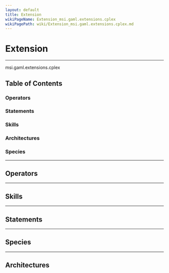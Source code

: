 ```yaml
---
layout: default
title: Extension
wikiPageName: Extension_msi.gaml.extensions.cplex
wikiPagePath: wiki/Extension_msi.gaml.extensions.cplex.md
---
```

# Extension

----

 msi.gaml.extensions.cplex

## Table of Contents
### Operators


### Statements


### Skills


### Architectures



### Species



----

## Operators
	

----

## Skills
	

----

## Statements
		
	
----

## Species
	
	
----

## Architectures 
	
